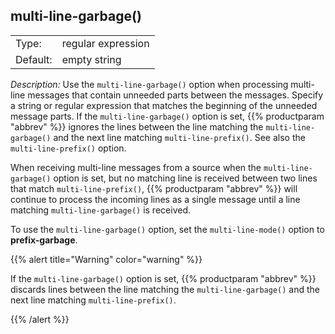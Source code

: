 ---
---
<!-- DISCLAIMER: This file is based on the syslog-ng Open Source Edition documentation https://github.com/balabit/syslog-ng-ose-guides/commit/2f4a52ee61d1ea9ad27cb4f3168b95408fddfdf2 and is used under the terms of The syslog-ng Open Source Edition Documentation License. The file has been modified by Axoflow. -->

## multi-line-garbage()

|          |                    |
| -------- | ------------------ |
| Type:    | regular expression |
| Default: | empty string       |

*Description:* Use the `multi-line-garbage()` option when processing multi-line messages that contain unneeded parts between the messages. Specify a string or regular expression that matches the beginning of the unneeded message parts. If the `multi-line-garbage()` option is set, {{% productparam "abbrev" %}} ignores the lines between the line matching the `multi-line-garbage()` and the next line matching `multi-line-prefix()`. See also the `multi-line-prefix()` option.

When receiving multi-line messages from a source when the `multi-line-garbage()` option is set, but no matching line is received between two lines that match `multi-line-prefix()`, {{% productparam "abbrev" %}} will continue to process the incoming lines as a single message until a line matching `multi-line-garbage()` is received.

To use the `multi-line-garbage()` option, set the `multi-line-mode()` option to **prefix-garbage**.

{{% alert title="Warning" color="warning" %}}

If the `multi-line-garbage()` option is set, {{% productparam "abbrev" %}} discards lines between the line matching the `multi-line-garbage()` and the next line matching `multi-line-prefix()`.

{{% /alert %}}


